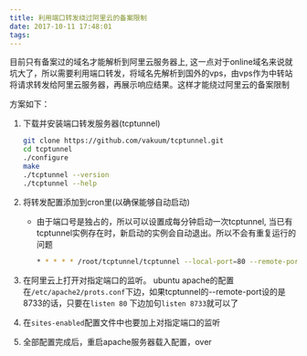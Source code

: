 ```yaml
---
title: 利用端口转发绕过阿里云的备案限制
date: 2017-10-11 17:48:01
tags:
---
```


目前只有备案过的域名才能解析到阿里云服务器上,  这一点对于online域名来说就坑大了，所以需要利用端口转发，将域名先解析到国外的vps，由vps作为中转站将请求转发给阿里云服务器，再展示响应结果。这样才能绕过阿里云的备案限制

方案如下：

1.  下载并安装端口转发服务器(tcptunnel)
    ```bash
    git clone https://github.com/vakuum/tcptunnel.git
    cd tcptunnel
    ./configure
    make
    ./tcptunnel --version
    ./tcptunnel --help
    ```
        
2.  将转发配置添加到cron里(以确保能够自动启动)
    *   由于端口号是独占的，所以可以设置成每分钟启动一次tcptunnel, 当已有tcptunnel实例存在时，新启动的实例会自动退出。所以不会有重复运行的问题

        ```bash 
        * * * * * /root/tcptunnel/tcptunnel --local-port=80 --remote-port=[阿里云服务器端口(非80/443端口)] --remote-host=[阿里云服务器ip] --fork --buffer-size=8192 --stay-alive &
        ```

3.  在阿里云上打开对指定端口的监听。 ubuntu apache的配置在`/etc/apache2/prots.conf`下边，如果tcptunnel的--remote-port设的是8733的话，只要在`listen 80` 下边加句`listen 8733`就可以了
4.  在`sites-enabled`配置文件中也要加上对指定端口的监听
5.  全部配置完成后，重启apache服务器载入配置，over

